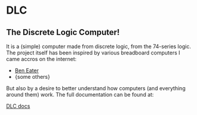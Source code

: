 # DLC
## The Discrete Logic Computer!
It is a (simple) computer made from discrete logic, from the 74-series logic.
The project itself has been inspired by various breadboard computers I came accros on the internet:
- <a href="https://eater.net/" target="_blank" title="Ben Eater's projects">Ben Eater</a>
- {some others}

But also by a desire to better understand how computers (and everything around them) work.
The full documentation can be found at:

<a href="https://pcassima.github.io/DLC/" target="_blank" title="DLC documentation">DLC docs</a>


